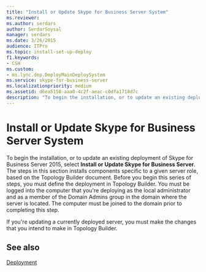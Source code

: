 ```yaml
---
title: "Install or Update Skype for Business Server System"
ms.reviewer: 
ms.author: serdars
author: SerdarSoysal
manager: serdars
ms.date: 3/26/2015
audience: ITPro
ms.topic: install-set-up-deploy
f1.keywords:
- CSH
ms.custom:
- ms.lync.dep.DeployMainDeploySystem
ms.service: skype-for-business-server
ms.localizationpriority: medium
ms.assetid: d6ea5158-aaa0-4c2f-aeac-c0dfa1718d7c
description: "To begin the installation, or to update an existing deployment of Skype for Business Server 2015, select Install or Update Skype for Business Server. The steps in this section installs components specific to a given server role, based on the Topology Builder document. Before you begin this series of steps, you must define the deployment in Topology Builder. You must be logged into the computer that you're deploying as the local administrator and as a member of the Domain Admins group in the domain where the server is located. The computer must be joined to the domain prior to completing this step."
---
```


# Install or Update Skype for Business Server System

To begin the installation, or to update an existing deployment of Skype for Business Server 2015, select **Install or Update Skype for Business Server**. The steps in this section installs components specific to a given server role, based on the Topology Builder document. Before you begin this series of steps, you must define the deployment in Topology Builder. You must be logged into the computer that you're deploying as the local administrator and as a member of the Domain Admins group in the domain where the server is located. The computer must be joined to the domain prior to completing this step.

If you're updating a currently deployed server, you must make the changes that you intend to make in Topology Builder.

## See also

[Deployment](/previous-versions/office/lync-server-2013/lync-server-2013-deployment)